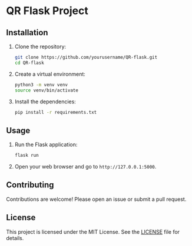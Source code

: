 # QR Flask Project

## Installation

1. Clone the repository:
    ```bash
    git clone https://github.com/yourusername/QR-flask.git
    cd QR-flask
    ```

2. Create a virtual environment:
    ```bash
    python3 -m venv venv
    source venv/bin/activate
    ```

3. Install the dependencies:
    ```bash
    pip install -r requirements.txt
    ```

## Usage

1. Run the Flask application:
    ```bash
    flask run
    ```

2. Open your web browser and go to `http://127.0.0.1:5000`.

## Contributing

Contributions are welcome! Please open an issue or submit a pull request.

## License

This project is licensed under the MIT License. See the [LICENSE](LICENSE) file for details.